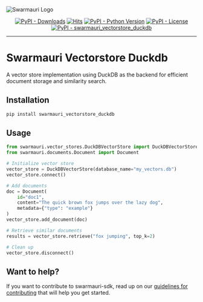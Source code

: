 
<picture>
  <source media="(prefers-color-scheme: dark)"  srcset="https://res.cloudinary.com/dryedzrlo/image/upload/v1757724629/swarmauri_brand_frag_light_mg8cmd.png">
  <source media="(prefers-color-scheme: light)" srcset="https://res.cloudinary.com/dryedzrlo/image/upload/v1757724629/swarmauri_brand_frag_dark_tzjuja.png">
  <!-- Fallback below (see #2) -->
  <img alt="Swarmauri Logo" src="https://res.cloudinary.com/dryedzrlo/image/upload/v1757724629/swarmauri_brand_frag_dark_tzjuja.png">
</picture>

<p align="center">
    <a href="https://pypi.org/project/swarmauri_vectorstore_duckdb/">
        <img src="https://img.shields.io/pypi/dm/swarmauri_vectorstore_duckdb" alt="PyPI - Downloads"/></a>
    <a href="https://hits.sh/github.com/swarmauri/swarmauri-sdk/tree/master/pkgs/community/swarmauri_vectorstore_duckdb/">
        <img alt="Hits" src="https://hits.sh/github.com/swarmauri/swarmauri-sdk/tree/master/pkgs/community/swarmauri_vectorstore_duckdb.svg"/></a>
    <a href="https://pypi.org/project/swarmauri_vectorstore_duckdb/">
        <img src="https://img.shields.io/pypi/pyversions/swarmauri_vectorstore_duckdb" alt="PyPI - Python Version"/></a>
    <a href="https://pypi.org/project/swarmauri_vectorstore_duckdb/">
        <img src="https://img.shields.io/pypi/l/swarmauri_vectorstore_duckdb" alt="PyPI - License"/></a>
    <a href="https://pypi.org/project/swarmauri_vectorstore_duckdb/">
        <img src="https://img.shields.io/pypi/v/swarmauri_vectorstore_duckdb?label=swarmauri_vectorstore_duckdb&color=green" alt="PyPI - swarmauri_vectorstore_duckdb"/></a>
</p>

---

# Swarmauri Vectorstore Duckdb

A vector store implementation using DuckDB as the backend for efficient document storage and similarity search.

## Installation

```bash
pip install swarmauri_vectorstore_duckdb
```

## Usage

```python
from swarmauri.vector_stores.DuckDBVectorStore import DuckDBVectorStore
from swarmauri.documents.Document import Document

# Initialize vector store
vector_store = DuckDBVectorStore(database_name="my_vectors.db")
vector_store.connect()

# Add documents
doc = Document(
    id="doc1",
    content="The quick brown fox jumps over the lazy dog",
    metadata={"type": "example"}
)
vector_store.add_document(doc)

# Retrieve similar documents
results = vector_store.retrieve("fox jumping", top_k=2)

# Clean up
vector_store.disconnect()
```

## Want to help?

If you want to contribute to swarmauri-sdk, read up on our [guidelines for contributing](https://github.com/swarmauri/swarmauri-sdk/blob/master/contributing.md) that will help you get started.

